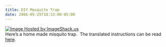 ```yaml
---
title: DIY Mosquite Trap
date: 2006-05-25T18:33:00-05:00
---
```

[<img src="https://i1.wp.com/img429.imageshack.us/img429/5712/45151675035b04997b7c46ss.jpg?w=500" alt="Image Hosted by ImageShack.us" border="0"   />](http://www.diyhappy.com/quick-and-dirty-mosquito-trap/)  
Here&#8217;s a home made misquito trap.  The translated instructions can be read [here](http://www.diyhappy.com/quick-and-dirty-mosquito-trap/).
